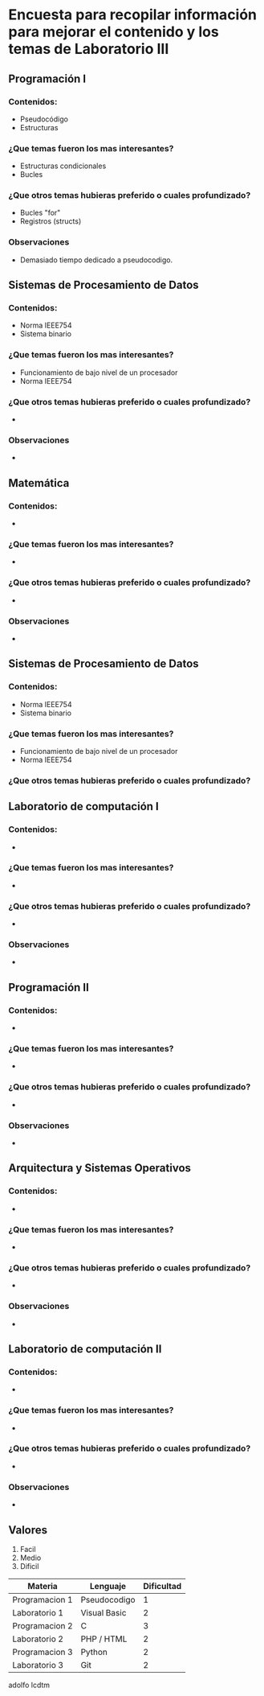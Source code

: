 # Encuesta para recopilar información para mejorar el contenido y los temas de Laboratorio III 
## Programación I 
### Contenidos:
* Pseudocódigo
* Estructuras
### ¿Que temas fueron los mas interesantes?
* Estructuras condicionales 
* Bucles
### ¿Que otros temas hubieras preferido o cuales profundizado?
* Bucles "for"
* Registros (structs)
### Observaciones 
* Demasiado tiempo dedicado a pseudocodigo. 
## Sistemas de Procesamiento de Datos
### Contenidos: 
* Norma IEEE754
* Sistema binario
### ¿Que temas fueron los mas interesantes?
* Funcionamiento de bajo nivel de un procesador
* Norma IEEE754
### ¿Que otros temas hubieras preferido o cuales profundizado?
*

### Observaciones
*  

## Matemática
### Contenidos:
* 
### ¿Que temas fueron los mas interesantes?
* 
### ¿Que otros temas hubieras preferido o cuales profundizado?
* 
### Observaciones 
*  
## Sistemas de Procesamiento de Datos
### Contenidos: 
* Norma IEEE754
* Sistema binario
### ¿Que temas fueron los mas interesantes?
* Funcionamiento de bajo nivel de un procesador
* Norma IEEE754
### ¿Que otros temas hubieras preferido o cuales profundizado?
## Laboratorio de computación I
### Contenidos:
* 
### ¿Que temas fueron los mas interesantes?
* 
### ¿Que otros temas hubieras preferido o cuales profundizado?
* 
### Observaciones 
* 
## Programación II
### Contenidos:
* 
### ¿Que temas fueron los mas interesantes?
* 
### ¿Que otros temas hubieras preferido o cuales profundizado?
* 
### Observaciones 
* 
## Arquitectura y Sistemas Operativos
### Contenidos:
* 
### ¿Que temas fueron los mas interesantes?
* 
### ¿Que otros temas hubieras preferido o cuales profundizado?
* 
### Observaciones 
* 
## Laboratorio de computación II
### Contenidos:
* 
### ¿Que temas fueron los mas interesantes?
* 
### ¿Que otros temas hubieras preferido o cuales profundizado?
* 
### Observaciones 
* 
## Valores
1. Facil
2. Medio
3. Dificil

| Materia | Lenguaje | Dificultad |
|---------|----------|------------|
|Programacion 1| Pseudocodigo | 1 |
|Laboratorio 1 | Visual Basic | 2 |
|Programacion 2| C |3|
|Laboratorio 2|PHP / HTML|2|
|Programacion 3|Python|2|
|Laboratorio 3|Git|2|

adolfo lcdtm